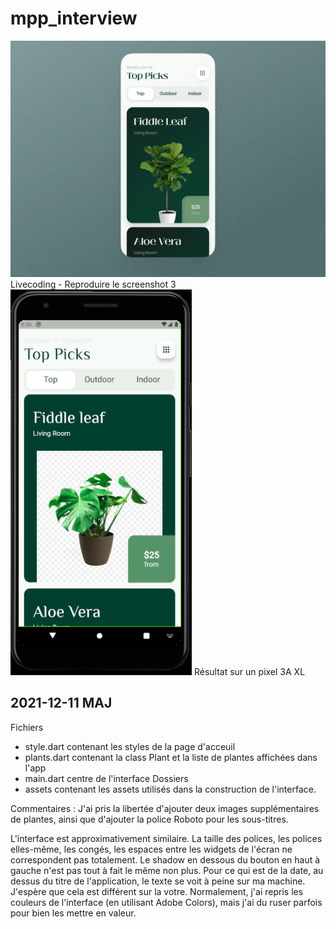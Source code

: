 # mpp_interview

<img src="/screen3.png" alt="Screenshot to reproduce in Flutter"/>
Livecoding - Reproduire le screenshot 3

<img src="/result.png" alt="ResultP3XL"/>
Résultat sur un pixel 3A XL

## 2021-12-11 MAJ
Fichiers
- style.dart contenant les styles de la page d'acceuil
- plants.dart contenant la class Plant et la liste de plantes affichées dans l'app
- main.dart centre de l'interface
Dossiers
- assets contenant les assets utilisés dans la construction de l'interface.

Commentaires :
J'ai pris la libertée d'ajouter deux images supplémentaires de plantes, ainsi que d'ajouter la police Roboto pour les sous-titres. 

L'interface est approximativement similaire. La taille des polices, les polices elles-même, les congés, les espaces entre les widgets de l'écran ne correspondent pas totalement. Le shadow en dessous du bouton en haut à gauche n'est pas tout à fait le même non plus. Pour ce qui est de la date, au dessus du titre de l'application, le texte se voit à peine sur ma machine. J'espère que cela est différent sur la votre. Normalement, j'ai repris les couleurs de l'interface (en utilisant Adobe Colors), mais j'ai du ruser parfois pour bien les mettre en valeur.